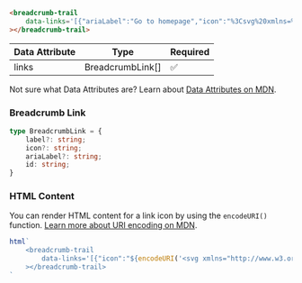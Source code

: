 ```html
<breadcrumb-trail
    data-links='[{"ariaLabel":"Go to homepage","icon":"%3Csvg%20xmlns=%22http://www.w3.org/2000/svg%22%20class=%22icon%20icon-tabler%20icon-tabler-home-2%22%20width=%2224%22%20height=%2224%22%20viewBox=%220%200%2024%2024%22%20stroke-width=%222%22%20stroke=%22currentColor%22%20fill=%22none%22%20stroke-linecap=%22round%22%20stroke-linejoin=%22round%22%3E%3Cpath%20stroke=%22none%22%20d=%22M0%200h24v24H0z%22%20fill=%22none%22%3E%3C/path%3E%3Cpath%20d=%22M5%2012l-2%200l9%20-9l9%209l-2%200%22%3E%3C/path%3E%3Cpath%20d=%22M5%2012v7a2%202%200%200%200%202%202h10a2%202%200%200%200%202%20-2v-7%22%3E%3C/path%3E%3Cpath%20d=%22M10%2012h4v4h-4z%22%3E%3C/path%3E%3C/svg%3E","id":"home"},{"label":"Example 1","id":"exmaple1"}]'
></breadcrumb-trail>
```

| Data Attribute | Type | Required |
| -------------- | ---- | -------- |
| links | BreadcrumbLink[] | ✅ |

Not sure what Data Attributes are? Learn about [Data Attributes on MDN](https://developer.mozilla.org/en-US/docs/Web/HTML/Global_attributes/data-*).

### Breadcrumb Link

```typescript
type BreadcrumbLink = {
    label?: string;
    icon?: string;
    ariaLabel?: string;
    id: string;
}
```

### HTML Content

You can render HTML content for a link icon by using the `encodeURI()` function. [Learn more about URI encoding on MDN](https://developer.mozilla.org/en-US/docs/Web/JavaScript/Reference/Global_Objects/encodeURI).

```javascript
html`
    <breadcrumb-trail
        data-links='[{"icon":"${encodeURI('<svg xmlns="http://www.w3.org/2000/svg" class="icon icon-tabler icon-tabler-home-2" width="24" height="24" viewBox="0 0 24 24" stroke-width="2" stroke="currentColor" fill="none" stroke-linecap="round" stroke-linejoin="round"><path stroke="none" d="M0 0h24v24H0z" fill="none"></path><path d="M5 12l-2 0l9 -9l9 9l-2 0"></path><path d="M5 12v7a2 2 0 0 0 2 2h10a2 2 0 0 0 2 -2v-7"></path><path d="M10 12h4v4h-4z"></path></svg>')}"}]'
    ></breadcrumb-trail>
`
```
